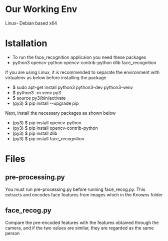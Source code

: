 # Our Working Env
Linux- Debian based x64

# Istallation
- To run the face_recognition applicaion you need these packages 
- python3 opencv-python opencv-contrib-python dlib face_recognition

If you are using Linux, it is recommended to separate the environment with virtualenv as below before installing the package
- $ sudo apt-get install python3 python3-dev python3-venv
- $ python3 -m venv py3
- $ source py3/bin/activate
- (py3) $ pip install --upgrade pip

Next, install the necessary packages as shown below
- (py3) $ pip install opencv-python
- (py3) $ pip install opencv-contrib-python
- (py3) $ pip install dlib
- (py3) $ pip install face_recognition

# Files
## pre-processing.py
You must run pre-processing.py before running face_recog.py. This extracts and encodes face features from images which in the Knowns folder

## face_recog.py
Compare the pre-encoded features with the features obtained through the camera, and if the two values are similar, they are regarded as the same person
